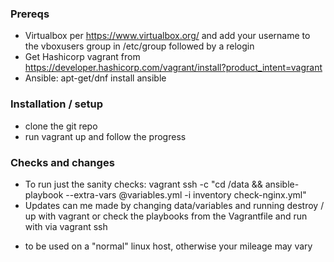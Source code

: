 ### Prereqs

- Virtualbox per https://www.virtualbox.org/ and add your username to the vboxusers group in /etc/group followed by a relogin
- Get Hashicorp vagrant from https://developer.hashicorp.com/vagrant/install?product_intent=vagrant
- Ansible: apt-get/dnf install ansible


### Installation / setup

- clone the git repo
- run vagrant up and follow the progress


### Checks and changes

- To run just the sanity checks: vagrant ssh -c "cd /data && ansible-playbook --extra-vars @variables.yml -i inventory check-nginx.yml" 
- Updates can me made by changing data/variables and running destroy / up with vagrant or check the playbooks from the Vagrantfile and run with via vagrant ssh


* to be used on a "normal" linux host, otherwise your mileage may vary
